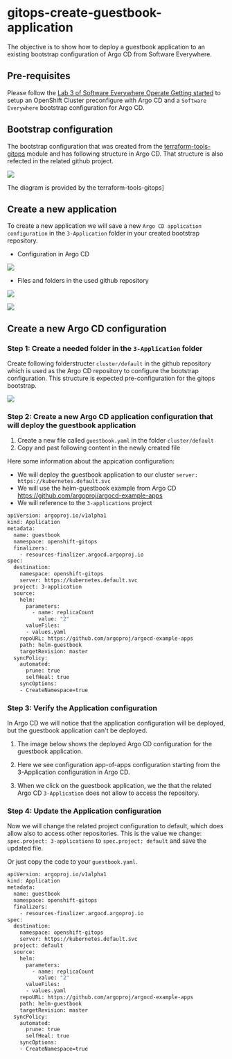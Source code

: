 # gitops-create-guestbook-application

The objective is to show how to deploy a guestbook application to an existing bootstrap configuration of Argo CD from Software Everywhere.

## Pre-requisites

Please follow the [Lab 3 of Software Everywhere Operate Getting started](https://operate.cloudnativetoolkit.dev/getting-started/lab3/) to setup an OpenShift Cluster preconfigure with Argo CD and a `Software Everywhere` bootstrap configuration for Argo CD.

## Bootstrap configuration

The bootstrap configuration that was created from the [terraform-tools-gitops](https://github.com/cloud-native-toolkit/terraform-tools-gitops) module and has following structure in Argo CD. That structure is also refected in the related github project.

![](https://github.com/cloud-native-toolkit/terraform-tools-gitops/blob/main/template/docs/gitops-structure-overview.png)

The diagram is provided by the terraform-tools-gitops]

## Create a new application

To create a new application we will save a new `Argo CD application configuration` in the `3-Application` folder in your created bootstrap repository.

* Configuration in Argo CD

![](images/gitops-argocd-config-03.png)

* Files and folders in the used github repository

![](images/gitops-argocd-config-01.png)

![](images/gitops-argocd-config-02.png)

## Create a new Argo CD configuration

### Step 1: Create a needed folder in the `3-Application` folder

Create following folderstructer `cluster/default` in the github repository which is used as the Argo CD repository to configure the bootstrap configuration.
This structure is expected pre-configuration for the gitops bootstrap.

![](images/gitops-argocd-config-04.png)

### Step 2: Create a new Argo CD application configuration that will deploy the guestbook application

1. Create a new file called `guestbook.yaml` in the folder `cluster/default`
2. Copy and past following content in the newly created file

Here some information about the appication configuration:

* We will deploy the guestbook application to our cluster `server: https://kubernetes.default.svc`
* We will use the helm-guestbook example from Argo CD https://github.com/argoproj/argocd-example-apps
* We will reference to the `3-applications` project

```sh
apiVersion: argoproj.io/v1alpha1
kind: Application
metadata:
  name: guestbook
  namespace: openshift-gitops
  finalizers:
    - resources-finalizer.argocd.argoproj.io
spec:
  destination:
    namespace: openshift-gitops
    server: https://kubernetes.default.svc
  project: 3-application
  source:
    helm:
      parameters:
        - name: replicaCount
          value: "2"
      valueFiles:
      - values.yaml
    repoURL: https://github.com/argoproj/argocd-example-apps
    path: helm-guestbook
    targetRevision: master
  syncPolicy:
    automated:
      prune: true
      selfHeal: true
    syncOptions:
    - CreateNamespace=true
```

### Step 3: Verify the Application configuration

In Argo CD we will notice that the application configuration will be deployed, but the guestbook application can't be deployed.

1. The image below shows the deployed Argo CD configuration for the guestbook application.

[](images/gitops-argocd-config-08.png)

2. Here we see configuration app-of-apps configuration starting from the 3-Application configuration in Argo CD.

[](images/gitops-argocd-config-07.png)

3. When we click on the guestbook application, we the that the related Argo CD `3-Application` does not allow to access the repository.

[](images/gitops-argocd-config-06.png)

### Step 4: Update the Application configuration

Now we will change the related project configuration to default, which does allow also to access other repositories. This is the value we change: `spec.project: 3-applications` to `spec.project: default` and save the updated file.

Or just copy the code to your `guestbook.yaml`.

```sh
apiVersion: argoproj.io/v1alpha1
kind: Application
metadata:
  name: guestbook
  namespace: openshift-gitops
  finalizers:
    - resources-finalizer.argocd.argoproj.io
spec:
  destination:
    namespace: openshift-gitops
    server: https://kubernetes.default.svc
  project: default
  source:
    helm:
      parameters:
        - name: replicaCount
          value: "2"
      valueFiles:
      - values.yaml
    repoURL: https://github.com/argoproj/argocd-example-apps
    path: helm-guestbook
    targetRevision: master
  syncPolicy:
    automated:
      prune: true
      selfHeal: true
    syncOptions:
    - CreateNamespace=true
```


